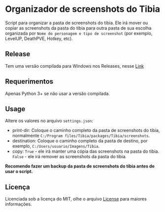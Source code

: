 # Organizador de screenshots do Tibia

Script para organizar a pasta de screenshots do tibia. Ele irá mover ou copiar as screenshots da pasta do tibia para outra pasta de sua escolha organizada por `Nome do personagem e tipo de screenshot` (por exemplo, LevelUP, DeathPVE, Hotkey, etc).

## Release

Tem uma versão compilada para Windows nos Releases, nesse [Link](https://github.com/eHonnef/tibia-screenshot-organizer/releases/tag/1.0.1)

## Requerimentos

Apenas Python 3+ se não usar a versão compilada.

## Usage

Altere os valores no arquivo `settings.json`:

- print-dir: Coloque o caminho completo da pasta de screenshots do tibia, normalmente `C:/Program files/Tibia/packages/Tibia/screenshots`.
- destination: Coloque o caminho completo da pasta de destino, por exemplo, `C:/Users/usuario/Imagens/Tibia`.
- copy: `True` - ele irá manter uma cópia das screenshots na pasta do tibia. `False` - ele irá remover as screenshots da pasta do tibia.

**Recomendo fazer um backup da pasta de screenshots do tibia antes de usar o script.**

## Licença

Licenciada sob a licença do MIT, olhe o arquivo [License](LICENSE) para maiores informações.
